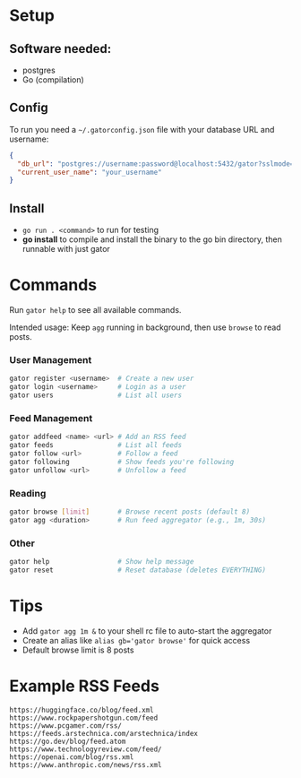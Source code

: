 # Setup

## Software needed:
- postgres
- Go (compilation)

## Config

To run you need a `~/.gatorconfig.json` file with your database URL and username:

```json
{
  "db_url": "postgres://username:password@localhost:5432/gator?sslmode=disable",
  "current_user_name": "your_username"
}
```

## Install
- `go run . <command>` to run for testing
- **go install** to compile and install the binary to the go bin directory, then runnable with just gator

# Commands

Run `gator help` to see all available commands.

Intended usage: Keep `agg` running in background, then use `browse` to read posts.

### User Management
```bash
gator register <username>  # Create a new user
gator login <username>     # Login as a user
gator users                # List all users
```

### Feed Management
```bash
gator addfeed <name> <url> # Add an RSS feed
gator feeds                # List all feeds
gator follow <url>         # Follow a feed
gator following            # Show feeds you're following
gator unfollow <url>       # Unfollow a feed
```

### Reading
```bash
gator browse [limit]       # Browse recent posts (default 8)
gator agg <duration>       # Run feed aggregator (e.g., 1m, 30s)
```

### Other
```bash
gator help                 # Show help message
gator reset                # Reset database (deletes EVERYTHING)
```

# Tips

- Add `gator agg 1m &` to your shell rc file to auto-start the aggregator
- Create an alias like `alias gb='gator browse'` for quick access
- Default browse limit is 8 posts

# Example RSS Feeds

```
https://huggingface.co/blog/feed.xml
https://www.rockpapershotgun.com/feed
https://www.pcgamer.com/rss/
https://feeds.arstechnica.com/arstechnica/index
https://go.dev/blog/feed.atom
https://www.technologyreview.com/feed/
https://openai.com/blog/rss.xml
https://www.anthropic.com/news/rss.xml
```
